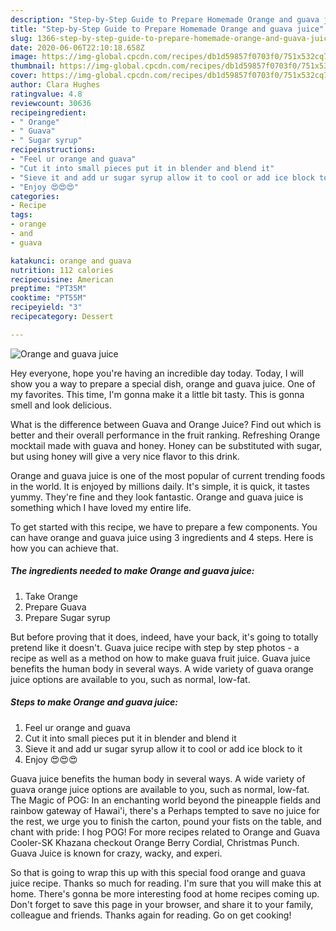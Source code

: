 ```yaml
---
description: "Step-by-Step Guide to Prepare Homemade Orange and guava juice"
title: "Step-by-Step Guide to Prepare Homemade Orange and guava juice"
slug: 1366-step-by-step-guide-to-prepare-homemade-orange-and-guava-juice
date: 2020-06-06T22:10:18.658Z
image: https://img-global.cpcdn.com/recipes/db1d59857f0703f0/751x532cq70/orange-and-guava-juice-recipe-main-photo.jpg
thumbnail: https://img-global.cpcdn.com/recipes/db1d59857f0703f0/751x532cq70/orange-and-guava-juice-recipe-main-photo.jpg
cover: https://img-global.cpcdn.com/recipes/db1d59857f0703f0/751x532cq70/orange-and-guava-juice-recipe-main-photo.jpg
author: Clara Hughes
ratingvalue: 4.8
reviewcount: 30636
recipeingredient:
- " Orange"
- " Guava"
- " Sugar syrup"
recipeinstructions:
- "Feel ur orange and guava"
- "Cut it into small pieces put it in blender and blend it"
- "Sieve it and add ur sugar syrup allow it to cool or add ice block to it"
- "Enjoy 😍😍😍"
categories:
- Recipe
tags:
- orange
- and
- guava

katakunci: orange and guava 
nutrition: 112 calories
recipecuisine: American
preptime: "PT35M"
cooktime: "PT55M"
recipeyield: "3"
recipecategory: Dessert

---
```



![Orange and guava juice](https://img-global.cpcdn.com/recipes/db1d59857f0703f0/751x532cq70/orange-and-guava-juice-recipe-main-photo.jpg)

Hey everyone, hope you're having an incredible day today. Today, I will show you a way to prepare a special dish, orange and guava juice. One of my favorites. This time, I'm gonna make it a little bit tasty. This is gonna smell and look delicious.

What is the difference between Guava and Orange Juice? Find out which is better and their overall performance in the fruit ranking. Refreshing Orange mocktail made with guava and honey. Honey can be substituted with sugar, but using honey will give a very nice flavor to this drink.

Orange and guava juice is one of the most popular of current trending foods in the world. It is enjoyed by millions daily. It's simple, it is quick, it tastes yummy. They're fine and they look fantastic. Orange and guava juice is something which I have loved my entire life.


To get started with this recipe, we have to prepare a few components. You can have orange and guava juice using 3 ingredients and 4 steps. Here is how you can achieve that.

<!--inarticleads1-->

##### The ingredients needed to make Orange and guava juice:

1. Take  Orange
1. Prepare  Guava
1. Prepare  Sugar syrup


But before proving that it does, indeed, have your back, it&#39;s going to totally pretend like it doesn&#39;t. Guava juice recipe with step by step photos - a recipe as well as a method on how to make guava fruit juice. Guava juice benefits the human body in several ways. A wide variety of guava orange juice options are available to you, such as normal, low-fat. 

<!--inarticleads2-->

##### Steps to make Orange and guava juice:

1. Feel ur orange and guava
1. Cut it into small pieces put it in blender and blend it
1. Sieve it and add ur sugar syrup allow it to cool or add ice block to it
1. Enjoy 😍😍😍


Guava juice benefits the human body in several ways. A wide variety of guava orange juice options are available to you, such as normal, low-fat. The Magic of POG: In an enchanting world beyond the pineapple fields and rainbow gateway of Hawai&#39;i, there&#39;s a Perhaps tempted to save no juice for the rest, we urge you to finish the carton, pound your fists on the table, and chant with pride: I hog POG! For more recipes related to Orange and Guava Cooler-SK Khazana checkout Orange Berry Cordial, Christmas Punch. Guava Juice is known for crazy, wacky, and experi. 

So that is going to wrap this up with this special food orange and guava juice recipe. Thanks so much for reading. I'm sure that you will make this at home. There's gonna be more interesting food at home recipes coming up. Don't forget to save this page in your browser, and share it to your family, colleague and friends. Thanks again for reading. Go on get cooking!
